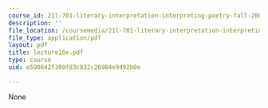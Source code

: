 ```yaml
---
course_id: 21l-701-literary-interpretation-interpreting-poetry-fall-2003
description: ''
file_location: /coursemedia/21l-701-literary-interpretation-interpreting-poetry-fall-2003/e590642f300f83c832c26984e9d92b0e_lecture16e.pdf
file_type: application/pdf
layout: pdf
title: lecture16e.pdf
type: course
uid: e590642f300f83c832c26984e9d92b0e

---
```

None